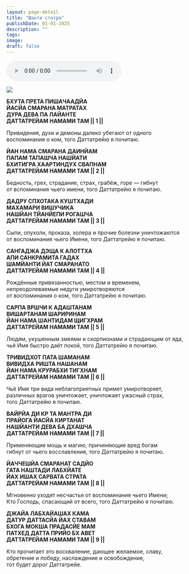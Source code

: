 ```yaml
---
layout: page-detail
title: "Шанти стотра"
publishDate: 01-01-2025
description: ""
tags:
image:
draft: false
---
```


<audio title=" - Шанти стотра.mp3" src="https://filer-api.advayta.org/v1.0/public/files/72674" controls=""></audio>

![](/upload/iblock/dd8/dd813e059357088758efd597c889bac2.jpg) 

**БХУТА ПРЕТА ПИШАЧААДЙА**  
 **ЙАСЙА СМАРАНА МАТРАТАХ**  
 **ДУРА ДЕВА ПА ЛАЙАНТЕ**  
 **ДАТТАТРЕЙАМ НАМАМИ ТАМ || 1 ||**  
  
 Привидения, духи и демоны далеко убегают от одного  
 воспоминания о ком, того Даттатрейю я почитаю.  
  
**ЙАН НАМА СМАРАНА ДАИНЙАМ**  
 **ПАПАМ ТАПАШЧА НАШЙАТИ**  
 **БХИТИГРА ХААРТИНДУХ СВАПНАМ**  
 **ДАТТАТРЕЙАМ НАМАМИ ТАМ** **|| 2 ||**  
  
 Бедность, грех, страдание, страх, грабёж, горе — гибнут  
 от вспоминания чьего имени, того Даттатрейю я почитаю.  
  
**ДАДРУ СПХОТАКА КУШТХАДИ**  
 **МАХАМАРИ ВИШУЧИКА**  
 **НАШЙАН ТЙАНЙЕПИ РОГАШЧА**  
 **ДАТТАТРЕЙАМ НАМАМИ ТАМ** **|| 3 ||**  
  
 Сыпи, опухоли, проказа, холера и прочие болезни уничтожаются  
 от воспоминания чьего Имени, того Даттатрейю я почитаю.  
  
**САНГАДЖА ДЭЩА К АЛОТТХА**  
 **АПИ САНКРАМИТА ГАДАХ**  
 **ШАМЙАНТИ ЙАТ СМАРАНАТО**  
 **ДАТТАТРЕЙАМ НАМАМИ ТАМ** **|| 4 ||**  
  
 Рождённые привязанностью, местом и временем,  
 непреодолеваемые недуги умиротворяются  
 от воспоминания о ком, того Даттатрейю я почитаю.  
  
**САРПА ВРШЧИ К АДАШТАНАМ**  
 **ВИШАРТАНАМ ШАРИРИНАМ**  
 **ЙАН НАМА ШАНТИДАМ ЩИГХРАМ**  
 **ДАТТАТРЕЙАМ НАМАМИ ТАМ** **|| 5 ||**  
  
 Людям, укушенным змеями и скорпионами и страдающим от яда,  
 чьё Имя быстро даёт покой, того Даттатрейю я почитаю.  
  
**ТРИВИДХОТ ПАТА ШАМАНАМ**  
 **ВИВИДХА РИШТА НАШАНАМ**  
 **ЙАН НАМА КРУРАБХИ ТИГХНАМ**  
 **ДАТТАТРЕЙАМ НАМАМИ ТАМ** **|| 6 ||**  
  
 Чьё Имя три вида неблагоприятных примет умиротворяет,  
 различных врагов уничтожает, уничтожает ужасный страх,  
 того Даттатрейю я почитаю.  
  
**ВАЙРЙА ДИ КР ТА МАНТРА ДИ**  
 **ПРАЙОГА ЙАСЙА КИРТАНАТ**  
 **НАШЙАНТИ ДЕВА БА ДХАШЧА**  
 **ДАТТАТРЕЙАМ НАМАМИ ТАМ** **|| 7 ||**  
  
 Применяющие мощь и магию, причиняющие вред богам  
 гибнут от чьего восславления, того Даттатрейю я почитаю.  
  
**ЙАЧЧЕШЙА СМАРАНАТ САДЙО**  
 **ГАТА НАШТАДИ ЛАБХЙАТЕ**  
 **ЙАХ ИШАХ САРВАТА СТРАТА**  
 **ДАТТАТРЕЙАМ НАМАМИ ТАМ** **|| 8 ||**  
  
 Мгновенно уходят несчастья от воспоминания чьего Имени;  
 Кто Господь, спасающий от всего, того Даттатрейю я почитаю.  
  
**ДЖАЙА ЛАБХАЙАШАХ КАМА**  
 **ДАТУР ДАТТАСЙА ЙАХ СТАВАМ**  
 **БХОГА МОКША ПРАДАСЙЕ МАМ**  
 **ПАТХЕД ДАТТА ПРИЙО БХ АВЕТ**  
 **ДАТТАТРЕЙАМ НАМАМИ ТАМ** **|| 9 ||**  
  
 Кто прочитает это восхваление, дающее желаемое, славу,  
 обретение и победу, наслаждение и освобождение,  
 тот будет дорог Даттатрейе.  
  
  
